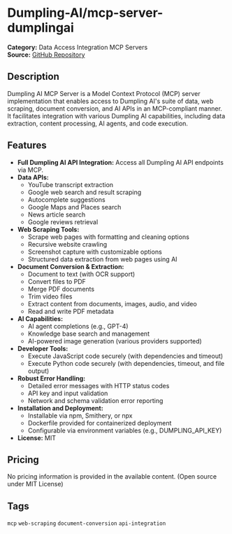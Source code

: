 # Dumpling-AI/mcp-server-dumplingai

**Category:** Data Access Integration MCP Servers  
**Source:** [GitHub Repository](https://github.com/Dumpling-AI/mcp-server-dumplingai)

## Description
Dumpling AI MCP Server is a Model Context Protocol (MCP) server implementation that enables access to Dumpling AI's suite of data, web scraping, document conversion, and AI APIs in an MCP-compliant manner. It facilitates integration with various Dumpling AI capabilities, including data extraction, content processing, AI agents, and code execution.

## Features
- **Full Dumpling AI API Integration:** Access all Dumpling AI API endpoints via MCP.
- **Data APIs:**
  - YouTube transcript extraction
  - Google web search and result scraping
  - Autocomplete suggestions
  - Google Maps and Places search
  - News article search
  - Google reviews retrieval
- **Web Scraping Tools:**
  - Scrape web pages with formatting and cleaning options
  - Recursive website crawling
  - Screenshot capture with customizable options
  - Structured data extraction from web pages using AI
- **Document Conversion & Extraction:**
  - Document to text (with OCR support)
  - Convert files to PDF
  - Merge PDF documents
  - Trim video files
  - Extract content from documents, images, audio, and video
  - Read and write PDF metadata
- **AI Capabilities:**
  - AI agent completions (e.g., GPT-4)
  - Knowledge base search and management
  - AI-powered image generation (various providers supported)
- **Developer Tools:**
  - Execute JavaScript code securely (with dependencies and timeout)
  - Execute Python code securely (with dependencies, timeout, and file output)
- **Robust Error Handling:**
  - Detailed error messages with HTTP status codes
  - API key and input validation
  - Network and schema validation error reporting
- **Installation and Deployment:**
  - Installable via npm, Smithery, or npx
  - Dockerfile provided for containerized deployment
  - Configurable via environment variables (e.g., DUMPLING_API_KEY)
- **License:** MIT

## Pricing
No pricing information is provided in the available content. (Open source under MIT License)

## Tags
`mcp` `web-scraping` `document-conversion` `api-integration`

